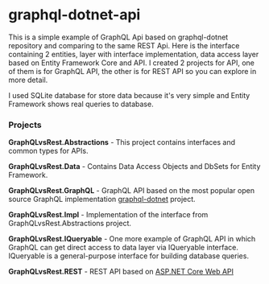# graphql-dotnet-api
This is a simple example of GraphQL Api based on graphql-dotnet repository and comparing to the same REST Api. Here is the interface containing 2 entities, layer with interface implementation, data access layer based on Entity Framework Core and API. I created 2 projects for API, one of them is for GraphQL API, the other is for REST API so you can explore in more detail. 

I used SQLite database for store data because it's very simple and Entity Framework shows real queries to database. 

### Projects
**GraphQLvsRest.Abstractions** - This project contains interfaces and common types for APIs.

**GraphQLvsRest.Data** - Contains Data Access Objects and DbSets for Entity Framework.

**GraphQLvsRest.GraphQL** - GraphQL API based on the most popular open source GraphQL implementation [graphql-dotnet](https://graphql-dotnet.github.io/) project.

**GraphQLvsRest.Impl** - Implementation of the interface from GraphQLvsRest.Abstractions project.

**GraphQLvsRest.IQueryable** - One more example of GraphQL API in which GraphQL can get direct access to data layer via IQueryable interface. IQueryable is a general-purpose interface for building database queries.

**GraphQLvsRest.REST** - REST API based on [ASP.NET Core Web API](https://docs.microsoft.com/ru-ru/aspnet/core/web-api/?view=aspnetcore-5.0)